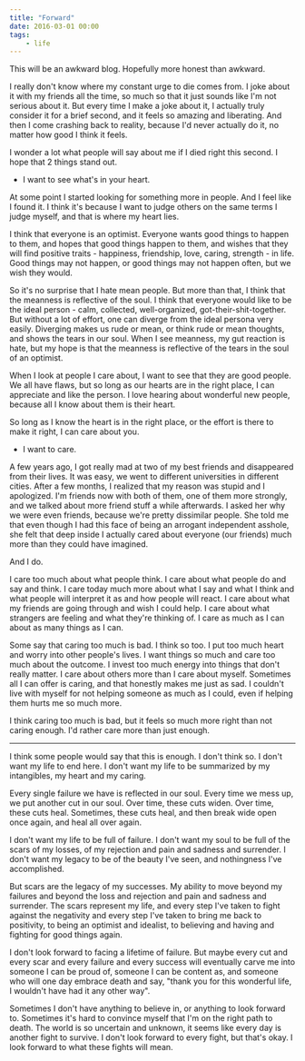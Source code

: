 ```yaml
---
title: "Forward"
date: 2016-03-01 00:00
tags:
    - life
---
```


This will be an awkward blog. Hopefully more honest than awkward.

I really don't know where my constant urge to die comes from. I joke about it with my friends all the time, so much so that it just sounds like I'm not serious about it. But every time I make a joke about it, I actually truly consider it for a brief second, and it feels so amazing and liberating. And then I come crashing back to reality, because I'd never actually do it, no matter how good I think it feels.

I wonder a lot what people will say about me if I died right this second. I hope that 2 things stand out.

* I want to see what's in your heart.

At some point I started looking for something more in people. And I feel like I found it. I think it's because I want to judge others on the same terms I judge myself, and that is where my heart lies.

I think that everyone is an optimist. Everyone wants good things to happen to them, and hopes that good things happen to them, and wishes that they will find positive traits - happiness, friendship, love, caring, strength - in life. Good things may not happen, or good things may not happen often, but we wish they would.

So it's no surprise that I hate mean people. But more than that, I think that the meanness is reflective of the soul. I think that everyone would like to be the ideal person - calm, collected, well-organized, got-their-shit-together. But without a lot of effort, one can diverge from the ideal persona very easily. Diverging makes us rude or mean, or think rude or mean thoughts, and shows the tears in our soul. When I see meanness, my gut reaction is hate, but my hope is that the meanness is reflective of the tears in the soul of an optimist.

When I look at people I care about, I want to see that they are good people. We all have flaws, but so long as our hearts are in the right place, I can appreciate and like the person. I love hearing about wonderful new people, because all I know about them is their heart.

So long as I know the heart is in the right place, or the effort is there to make it right, I can care about you.

* I want to care.

A few years ago, I got really mad at two of my best friends and disappeared from their lives. It was easy, we went to different universities in different cities. After a few months, I realized that my reason was stupid and I apologized. I'm friends now with both of them, one of them more strongly, and we talked about more friend stuff a while afterwards. I asked her why we were even friends, because we're pretty dissimilar people. She told me that even though I had this face of being an arrogant independent asshole, she felt that deep inside I actually cared about everyone (our friends) much more than they could have imagined.

And I do.

I care too much about what people think. I care about what people do and say and think. I care today much more about what I say and what I think and what people will interpret it as and how people will react. I care about what my friends are going through and wish I could help. I care about what strangers are feeling and what they're thinking of. I care as much as I can about as many things as I can.

Some say that caring too much is bad. I think so too. I put too much heart and worry into other people's lives. I want things so much and care too much about the outcome. I invest too much energy into things that don't really matter. I care about others more than I care about myself. Sometimes all I can offer is caring, and that honestly makes me just as sad. I couldn't live with myself for not helping someone as much as I could, even if helping them hurts me so much more.

I think caring too much is bad, but it feels so much more right than not caring enough. I'd rather care more than just enough.

---

I think some people would say that this is enough. I don't think so. I don't want my life to end here. I don't want my life to be summarized by my intangibles, my heart and my caring.

Every single failure we have is reflected in our soul. Every time we mess up, we put another cut in our soul. Over time, these cuts widen. Over time, these cuts heal. Sometimes, these cuts heal, and then break wide open once again, and heal all over again.

I don't want my life to be full of failure. I don't want my soul to be full of the scars of my losses, of my rejection and pain and sadness and surrender. I don't want my legacy to be of the beauty I've seen, and nothingness I've accomplished.

But scars are the legacy of my successes. My ability to move beyond my failures and beyond the loss and rejection and pain and sadness and surrender. The scars represent my life, and every step I've taken to fight against the negativity and every step I've taken to bring me back to positivity, to being an optimist and idealist, to believing and having and fighting for good things again.

I don't look forward to facing a lifetime of failure. But maybe every cut and every scar and every failure and every success will eventually carve me into someone I can be proud of, someone I can be content as, and someone who will one day embrace death and say, "thank you for this wonderful life, I wouldn't have had it any other way".

Sometimes I don't have anything to believe in, or anything to look forward to. Sometimes it's hard to convince myself that I'm on the right path to death. The world is so uncertain and unknown, it seems like every day is another fight to survive. I don't look forward to every fight, but that's okay. I look forward to what these fights will mean.
